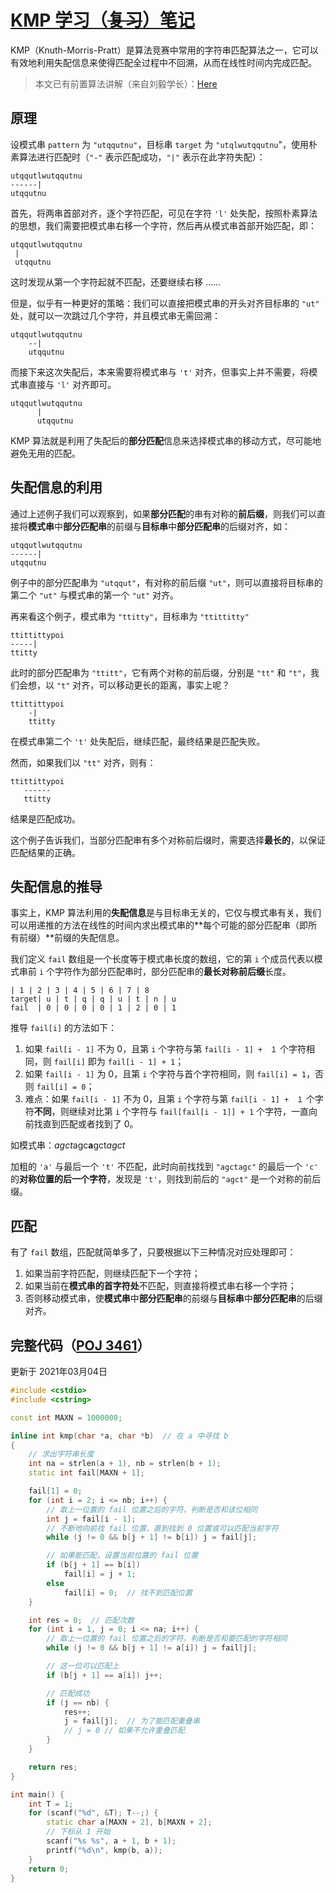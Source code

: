 # [KMP 学习（~~复习~~）笔记](#)

KMP（Knuth-Morris-Pratt）是算法竞赛中常用的字符串匹配算法之一，它可以有效地利用失配信息来使得匹配全过程中不回溯，从而在线性时间内完成匹配。

> 本文已有前置算法讲解（来自刘毅学长）：[Here](https://www.cnblogs.com/RioTian/p/12686870.html)

## 原理

设模式串 `pattern` 为 `"utqqutnu"`，目标串 `target` 为 `"utqlwutqqutnu`"，使用朴素算法进行匹配时（`"-"` 表示匹配成功，`"|"` 表示在此字符失配）：

```
utqqutlwutqqutnu
------|
utqqutnu
```

首先，将两串首部对齐，逐个字符匹配，可见在字符 `'l'` 处失配，按照朴素算法的思想，我们需要把模式串右移一个字符，然后再从模式串首部开始匹配，即：

```
utqqutlwutqqutnu
 |
 utqqutnu
```

这时发现从第一个字符起就不匹配，还要继续右移 ……

但是，似乎有一种更好的策略：我们可以直接把模式串的开头对齐目标串的 `"ut"` 处，就可以一次跳过几个字符，并且模式串无需回溯：

```
utqqutlwutqqutnu
    --|
    utqqutnu
```

而接下来这次失配后，本来需要将模式串与 `'t'` 对齐，但事实上并不需要，将模式串直接与 `'l'` 对齐即可。

```
utqqutlwutqqutnu
      |
      utqqutnu
```

KMP 算法就是利用了失配后的**部分匹配**信息来选择模式串的移动方式，尽可能地避免无用的匹配。

## 失配信息的利用

通过上述例子我们可以观察到，如果**部分匹配**的串有对称的**前后缀**，则我们可以直接将**模式串**中**部分匹配串**的前缀与**目标串**中**部分匹配串**的后缀对齐，如：

```
utqqutlwutqqutnu
------|
utqqutnu
```

例子中的部分匹配串为 `"utqqut"`，有对称的前后缀 `"ut"`，则可以直接将目标串的第二个 `"ut"` 与模式串的第一个 `"ut"` 对齐。

再来看这个例子，模式串为 `"ttitty"`，目标串为 `"ttittitty"`

```
ttittittypoi
-----|
ttitty
```

此时的部分匹配串为 `"ttitt"`，它有两个对称的前后缀，分别是 `"tt"` 和 `"t"`，我们会想，以 `"t"` 对齐，可以移动更长的距离，事实上呢？

```
ttittittypoi
    -|
    ttitty
```

在模式串第二个 `'t'` 处失配后，继续匹配，最终结果是匹配失败。

然而，如果我们以 `"tt"` 对齐，则有：

```
ttittittypoi
   ------
   ttitty
```

结果是匹配成功。

这个例子告诉我们，当部分匹配串有多个对称前后缀时，需要选择**最长的**，以保证匹配结果的正确。

## 失配信息的推导

事实上，KMP 算法利用的**失配信息**是与目标串无关的，它仅与模式串有关，我们可以用递推的方法在线性的时间内求出模式串的**每个可能的部分匹配串（即所有前缀）**前缀的失配信息。

我们定义 `fail` 数组是一个长度等于模式串长度的数组，它的第 `i` 个成员代表以模式串前 `i` 个字符作为部分匹配串时，部分匹配串的**最长对称前后缀**长度。

```
| 1 | 2 | 3 | 4 | 5 | 6 | 7 | 8
target| u | t | q | q | u | t | n | u
fail  | 0 | 0 | 0 | 0 | 1 | 2 | 0 | 1
```

推导 `fail[i]` 的方法如下：

1. 如果 `fail[i - 1]` 不为 0，且第 `i` 个字符与第 `fail[i - 1] +　１` 个字符相同，则 `fail[i]` 即为 `fail[i - 1] + 1`；
2. 如果 `fail[i - 1]` 为 0，且第 `i` 个字符与首个字符相同，则 `fail[i] = 1`，否则 `fail[i] = 0`；
3. 难点：如果 `fail[i - 1]` 不为 0，且第 `i` 个字符与第 `fail[i - 1] +　１` 个字符**不同**，则继续对比第 `i` 个字符与 `fail[fail[i - 1]] + 1` 个字符，一直向前找直到匹配或者找到了 0。

如模式串：*agct*agc**a**gct*agct*

加粗的 `'a'` 与最后一个 `'t'` 不匹配，此时向前找找到 `"agctagc"` 的最后一个 `'c'` 的**对称位置的后一个字符**，发现是 `'t'`，则找到前后的 `"agct"` 是一个对称的前后缀。

## 匹配

有了 `fail` 数组，匹配就简单多了，只要根据以下三种情况对应处理即可：

1. 如果当前字符匹配，则继续匹配下一个字符；
2. 如果当前在**模式串的首字符处**不匹配，则直接将模式串右移一个字符；
3. 否则移动模式串，使**模式串**中**部分匹配串**的前缀与**目标串**中**部分匹配串**的后缀对齐。

## 完整代码（[POJ 3461](https://vjudge.net/problem/POJ-3461)）

更新于 2021年03月04日

```cpp
#include <cstdio>
#include <cstring>

const int MAXN = 1000000;

inline int kmp(char *a, char *b)  // 在 a 中寻找 b
{
    // 求出字符串长度
    int na = strlen(a + 1), nb = strlen(b + 1);
    static int fail[MAXN + 1];

    fail[1] = 0;
    for (int i = 2; i <= nb; i++) {
        // 取上一位置的 fail 位置之后的字符，判断是否和该位相同
        int j = fail[i - 1];
        // 不断地向前找 fail 位置，直到找到 0 位置或可以匹配当前字符
        while (j != 0 && b[j + 1] != b[i]) j = fail[j];

        // 如果能匹配，设置当前位置的 fail 位置
        if (b[j + 1] == b[i])
            fail[i] = j + 1;
        else
            fail[i] = 0;  // 找不到匹配位置
    }

    int res = 0;  // 匹配次数
    for (int i = 1, j = 0; i <= na; i++) {
        // 取上一位置的 fail 位置之后的字符，判断是否和要匹配的字符相同
        while (j != 0 && b[j + 1] != a[i]) j = fail[j];

        // 这一位可以匹配上
        if (b[j + 1] == a[i]) j++;

        // 匹配成功
        if (j == nb) {
            res++;
            j = fail[j];  // 为了能匹配重叠串
            // j = 0 // 如果不允许重叠匹配
        }
    }

    return res;
}

int main() {
    int T = 1;
    for (scanf("%d", &T); T--;) {
        static char a[MAXN + 2], b[MAXN + 2];
        // 下标从 1 开始
        scanf("%s %s", a + 1, b + 1);
        printf("%d\n", kmp(b, a));
    }
    return 0;
}
```